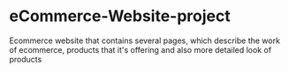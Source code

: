 # eCommerce-Website-project
Ecommerce website that contains several pages, which describe the work of ecommerce, products that it's offering and also more detailed look of products
